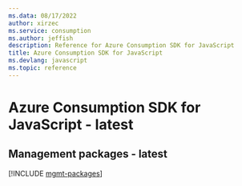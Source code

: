 ```yaml
---
ms.data: 08/17/2022
author: xirzec
ms.service: consumption
ms.author: jeffish
description: Reference for Azure Consumption SDK for JavaScript
title: Azure Consumption SDK for JavaScript
ms.devlang: javascript
ms.topic: reference
---
```

# Azure Consumption SDK for JavaScript - latest

## Management packages - latest
[!INCLUDE [mgmt-packages](consumption-mgmt-index.md)]